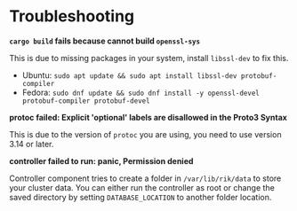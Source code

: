 # Troubleshooting

**`cargo build` fails because cannot build `openssl-sys`**

This is due to missing packages in your system, install `libssl-dev` to fix this.

- Ubuntu: `sudo apt update && sudo apt install libssl-dev protobuf-compiler`
- Fedora: `sudo dnf update && sudo dnf install -y openssl-devel protobuf-compiler protobuf-devel`

**protoc failed: Explicit 'optional' labels are disallowed in the Proto3 
Syntax**

This is due to the version of `protoc` you are using, you need to use version
3.14 or later.

**controller failed to run: panic, Permission denied**

Controller component tries to create a folder in `/var/lib/rik/data` to store
your cluster data. You can either run the controller as root or change the saved
directory by setting `DATABASE_LOCATION` to another folder location.